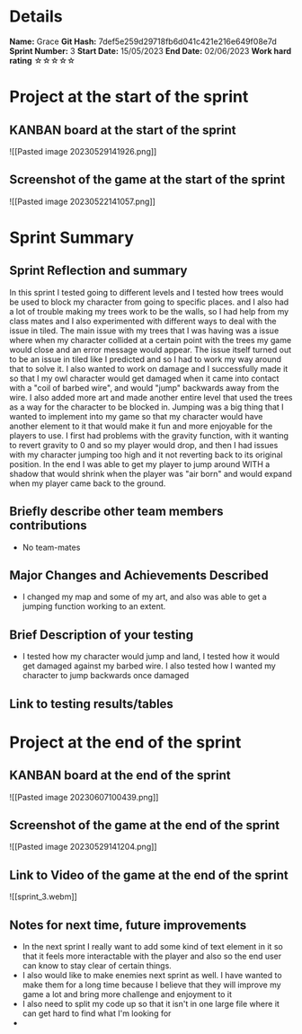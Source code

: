 # Details
**Name:**
Grace
**Git Hash:**
7def5e259d29718fb6d041c421e216e649f08e7d
**Sprint Number:**
3
**Start Date:**
15/05/2023
**End Date:**
02/06/2023
**Work hard rating**
☆☆☆☆☆

# Project at the start of the sprint
## **KANBAN board at the start of the sprint**
![[Pasted image 20230529141926.png]]
## **Screenshot of the game at the start of the sprint**
![[Pasted image 20230522141057.png]]
# Sprint Summary
## **Sprint Reflection and summary**
In this sprint I tested going to different levels and I tested how trees would be used to block my character from going to specific places. and I also had a lot of trouble making my trees work to be the walls, so I had help from my class mates and I also experimented with different ways to deal with the issue in tiled. The main issue with my trees that I was having was a issue where when my character collided at a certain point with the trees my game would close and an error message would appear. The issue itself turned out to be an issue in tiled like I predicted and so I had to work my way around that to solve it. I also wanted to work on damage and I successfully made it so that I my owl character would get damaged when it came into contact with a "coil of barbed wire", and would "jump" backwards away from the wire. I also added more art and made another entire level that used the trees as a way for the character to be blocked in. Jumping was a big thing that I wanted to implement into my game so that my character would have another element to it that would make it fun and more enjoyable for the players to use. I first had problems with the gravity function, with it wanting to revert gravity to 0 and so my player would drop, and then I had issues with my character jumping too high and it not reverting back to its original position. In the end I was able to get my player to jump around WITH a shadow that would shrink when the player was "air born" and would expand when my player came back to the ground.

## **Briefly describe other team members contributions**
- No team-mates
## **Major Changes and Achievements Described**
 - I changed my map and some of my art, and also was able to get a jumping function working to an extent.
## **Brief Description of your testing**
- I tested how my character would jump and land, I tested how it would get damaged against my barbed wire. I also tested how I wanted my character to jump backwards once damaged

## **Link to testing results/tables**


# Project at the end of the sprint
## **KANBAN board at the end of the sprint**
![[Pasted image 20230607100439.png]]
## **Screenshot of the game at the end of the sprint**
![[Pasted image 20230529141204.png]]

## Link to **Video of the game at the end of the sprint**
![[sprint_3.webm]]

## **Notes for next time, future improvements**
- In the next sprint I really want to add some kind of text element in it so that it feels more interactable with the player and also so the end user can know to stay clear of certain things.
- I also would like to make enemies next sprint as well. I have wanted to make them for a long time because I believe that they will improve my game a lot and bring more challenge and enjoyment to it
- I also need to split my code up so that it isn't in one large file where it can get hard to find what I'm looking for
- 